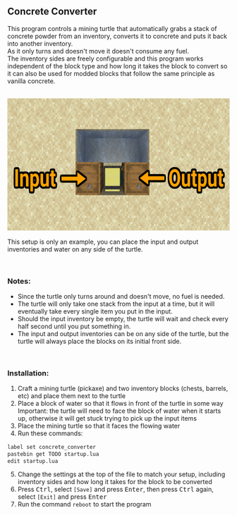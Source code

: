 ## Concrete Converter
This program controls a mining turtle that automatically grabs a stack of concrete powder from an inventory, converts it to concrete and puts it back into another inventory.  
As it only turns and doesn't move it doesn't consume any fuel.  
The inventory sides are freely configurable and this program works independent of the block type and how long it takes the block to convert so it can also be used for modded blocks that follow the same principle as vanilla concrete.

<br>

<img alt="example setup" src="./setup.png" height="300" />

<br>

This setup is only an example, you can place the input and output inventories and water on any side of the turtle.

<br>

### Notes:
- Since the turtle only turns around and doesn't move, no fuel is needed.
- The turtle will only take one stack from the input at a time, but it will eventually take every single item you put in the input.
- Should the input inventory be empty, the turtle will wait and check every half second until you put something in.
- The input and output inventories can be on any side of the turtle, but the turtle will always place the blocks on its initial front side.

<br>

### Installation:
1. Craft a mining turtle (pickaxe) and two inventory blocks (chests, barrels, etc) and place them next to the turtle
2. Place a block of water so that it flows in front of the turtle in some way  
  Important: the turtle will need to face the block of water when it starts up, otherwise it will get stuck trying to pick up the input items
3. Place the mining turtle so that it faces the flowing water
4. Run these commands:
```
label set concrete_converter
pastebin get TODO startup.lua
edit startup.lua
```
5. Change the settings at the top of the file to match your setup, including inventory sides and how long it takes for the block to be converted
6. Press <kbd>Ctrl</kbd>, select `[Save]` and press <kbd>Enter</kbd>, then press <kbd>Ctrl</kbd> again, select `[Exit]` and press <kbd>Enter</kbd>  
7. Run the command `reboot` to start the program
